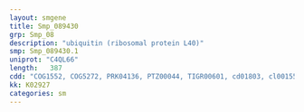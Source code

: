 ```yaml
---
layout: smgene
title: Smp_089430
grp: Smp_08
description: "ubiquitin (ribosomal protein L40)"
smp: Smp_089430.1
uniprot: "C4QL66"
length:   387
cdd: "COG1552, COG5272, PRK04136, PTZ00044, TIGR00601, cd01803, cl00155, cl00671, pfam00240, pfam01020, pfam13019, smart00213"
kk: K02927
categories: sm
---
```

